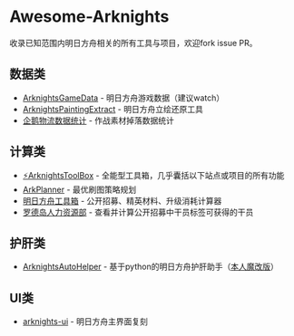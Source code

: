 # Awesome-Arknights
收录已知范围内明日方舟相关的所有工具与项目，欢迎fork issue PR。

## 数据类
* [ArknightsGameData](https://github.com/Perfare/ArknightsGameData) - 明日方舟游戏数据（建议watch）
* [ArknightsPaintingExtract](https://github.com/Goodjooy/ArknightsPaintingExtract) - 明日方舟立绘还原工具
* [企鹅物流数据统计](https://penguin-stats.io) - 作战素材掉落数据统计

## 计算类
* [⚡️ArknightsToolBox](https://arkn.lolicon.app/) - 全能型工具箱，几乎囊括以下站点或项目的所有功能
* [ArkPlanner](https://github.com/ycremar/ArkPlanner) - 最优刷图策略规划
* [明日方舟工具箱](https://ak.graueneko.xyz/) - 公开招募、精英材料、升级消耗计算器
* [罗德岛人力资源部](https://duli.dev/hr/) - 查看并计算公开招募中干员标签可获得的干员

## 护肝类
* [ArknightsAutoHelper](https://github.com/ninthDevilHAUNSTER/ArknightsAutoHelper) - 基于python的明日方舟护肝助手（[本人魔改版](https://github.com/cyf-gh/ArknightsAutoHelper)）

## UI类
* [arknights-ui](https://ak.2heng.xin/) - 明日方舟主界面复刻
